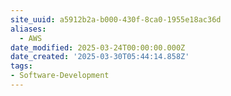 ```yaml
---
site_uuid: a5912b2a-b000-430f-8ca0-1955e18ac36d
aliases:
  - AWS
date_modified: 2025-03-24T00:00:00.000Z
date_created: '2025-03-30T05:44:14.858Z'
tags:
- Software-Development
---
```




